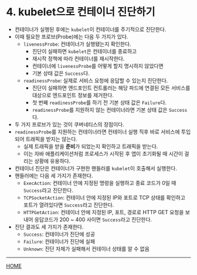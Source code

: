 # 4. kubelet으로 컨테이너 진단하기

- 컨테이너가 실행된 후에는 `kubelet`이 컨테이너를 주기적으로 진단한다.
- 이때 필요한 프로브(Probe)에는 다음 두 가지가 있다.
    - `livenessProbe`: 컨테이너가 실행됐는지 확인한다.
        - 진단이 실패하면 `kubelet`은 컨테이너를 종료하고
        - 재시작 정책에 따라 컨테이너를 재시작한다.
        - 컨테이너에 `livenessProbe`를 어떻게 할지 명시하지 않았다면
        - 기본 상태 값은 `Success`다.
    - `readinessProbe`: 실제로 서비스 요청에 응답할 수 있는지 진단한다.
        - 진단이 실패하면 엔드포인트 컨트롤러는 해당 파드에 연결된 모든 서비스를 대상으로 엔드포인트 정보를 제거한다.
        - 첫 번째 `readinessProbe`를 하기 전 기본 상태 값은 `Failure`다.
        - `readinessProbe`를 지원하지 않는 컨테이너라면 기본 상태 값은 `Success`다.
- 두 가지 프로브가 있는 것이 쿠버네티스의 장점이다.
- `readinessProbe`를 지원하는 컨테이너라면 컨테이너 실행 직후 바로 서비스에 투입되어 트래픽을 받지는 않는다.
    - 실제 트래픽을 받을 **준비**가 되었는지 확인하고 트래픽을 받는다.
    - 이는 자바 애플리케이션처럼 프로세스가 시작된 후 앱이 초기화될 때 시간이 걸리는 상황에 유용하다.
- 컨테이너 진단은 컨테이너가 구현한 핸들러를 `kubelet`이 호출해서 실행한다.
- 핸들러에는 다음 세 가지가 존재한다.
    - `ExecAction`: 컨테이너 안에 지정된 명령을 실행하고 종료 코드가 0일 때 `Success`라고 진단한다.
    - `TCPSocketAction`: 컨테이너 안에 지정된 IP와 포트로 TCP 상태를 확인하고 포트가 열려있다면 `Success`라고 진단한다.
    - `HTTPGetAction`: 컨테이너 안에 지정된 IP, 포트, 경로로 HTTP GET 요청을 보내어 응답코드가 200 ~ 400 사이면 `Success`라고 진단한다.
- 진단 결과도 세 가지가 존재한다.
    - `Success`: 컨테이너가 진단에 성공
    - `Failure`: 컨테이너가 진단에 실패
    - `Unknown`: 진단 자체가 실패해서 컨테이너 상태를 알 수 없음

-----
[HOME](./index.md)
